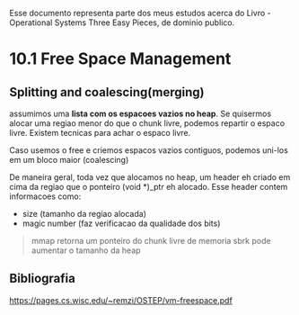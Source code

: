 Esse documento representa parte dos meus estudos acerca do Livro - Operational Systems  Three Easy Pieces, de dominio publico.

# 10.1 Free Space Management

## Splitting and coalescing(merging) 
assumimos uma __lista com os espacoes vazios no heap__. Se quisermos alocar uma regiao menor do que o chunk livre, podemos repartir o espaco livre. Existem tecnicas para achar o espaco livre.

Caso usemos o free e criemos espacos vazios contiguos, podemos uni-los em um bloco maior (coalescing)

De maneira geral, toda vez que alocamos no heap, um header eh criado em cima da regiao que o ponteiro (void *)_ptr eh alocado. Esse header contem informacoes como: 
- size (tamanho da regiao alocada)
- magic number (faz verificacao da qualidade dos bits)

> mmap retorna um ponteiro do chunk livre de memoria
> sbrk pode aumentar o tamanho da heap

## Bibliografia
https://pages.cs.wisc.edu/~remzi/OSTEP/vm-freespace.pdf
